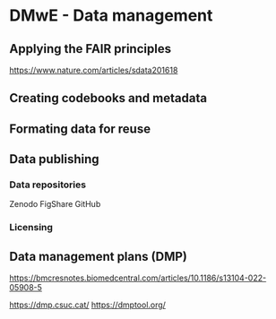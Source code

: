 # DMwE - Data management

## Applying the FAIR principles

https://www.nature.com/articles/sdata201618

## Creating codebooks and metadata

## Formating data for reuse

## Data publishing

### Data repositories
Zenodo
FigShare
GitHub

### Licensing

## Data management plans (DMP)

https://bmcresnotes.biomedcentral.com/articles/10.1186/s13104-022-05908-5

https://dmp.csuc.cat/
https://dmptool.org/
